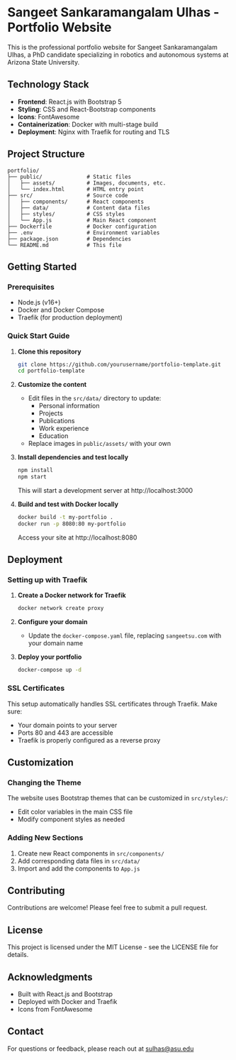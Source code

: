 # Sangeet Sankaramangalam Ulhas - Portfolio Website

This is the professional portfolio website for Sangeet Sankaramangalam Ulhas, a PhD candidate specializing in robotics and autonomous systems at Arizona State University.

## Technology Stack

- **Frontend**: React.js with Bootstrap 5
- **Styling**: CSS and React-Bootstrap components
- **Icons**: FontAwesome
- **Containerization**: Docker with multi-stage build
- **Deployment**: Nginx with Traefik for routing and TLS

## Project Structure

```
portfolio/
├── public/              # Static files
│   ├── assets/          # Images, documents, etc.
│   └── index.html       # HTML entry point
├── src/                 # Source code
│   ├── components/      # React components
│   ├── data/            # Content data files
│   ├── styles/          # CSS styles
│   └── App.js           # Main React component
├── Dockerfile           # Docker configuration
├── .env                 # Environment variables
├── package.json         # Dependencies
└── README.md            # This file
```

## Getting Started

### Prerequisites

- Node.js (v16+)
- Docker and Docker Compose
- Traefik (for production deployment)

### Quick Start Guide

1. **Clone this repository**
   ```bash
   git clone https://github.com/yourusername/portfolio-template.git
   cd portfolio-template
   ```

2. **Customize the content**
   - Edit files in the `src/data/` directory to update:
     - Personal information
     - Projects
     - Publications
     - Work experience
     - Education
   - Replace images in `public/assets/` with your own

3. **Install dependencies and test locally**
   ```bash
   npm install
   npm start
   ```
   This will start a development server at http://localhost:3000

4. **Build and test with Docker locally**
   ```bash
   docker build -t my-portfolio .
   docker run -p 8080:80 my-portfolio
   ```
   Access your site at http://localhost:8080

## Deployment

### Setting up with Traefik

1. **Create a Docker network for Traefik**
   ```bash
   docker network create proxy
   ```

2. **Configure your domain**
   - Update the `docker-compose.yaml` file, replacing `sangeetsu.com` with your domain name

3. **Deploy your portfolio**
   ```bash
   docker-compose up -d
   ```

### SSL Certificates

This setup automatically handles SSL certificates through Traefik. Make sure:
- Your domain points to your server
- Ports 80 and 443 are accessible
- Traefik is properly configured as a reverse proxy

## Customization

### Changing the Theme

The website uses Bootstrap themes that can be customized in `src/styles/`:
- Edit color variables in the main CSS file
- Modify component styles as needed

### Adding New Sections

1. Create new React components in `src/components/`
2. Add corresponding data files in `src/data/`
3. Import and add the components to `App.js`

## Contributing

Contributions are welcome! Please feel free to submit a pull request.

## License

This project is licensed under the MIT License - see the LICENSE file for details.

## Acknowledgments

- Built with React.js and Bootstrap
- Deployed with Docker and Traefik
- Icons from FontAwesome

## Contact

For questions or feedback, please reach out at sulhas@asu.edu

